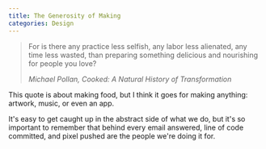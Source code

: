 ```yaml
---
title: The Generosity of Making
categories: Design
---
```


<blockquote>
  <p>For is there any practice less selfish, any labor less alienated, any time less wasted, than preparing something delicious and nourishing for people you love?</p>
  <cite>Michael Pollan, <em>Cooked: A Natural History of Transformation</em></cite>
</blockquote>

This quote is about making food, but I think it goes for making anything: artwork, music, or even an app.

It's easy to get caught up in the abstract side of what we do, but it's so important to remember that behind every email answered, line of code committed, and pixel pushed are the people we're doing it for.
